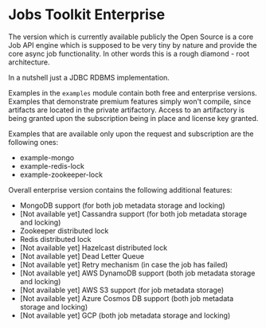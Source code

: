 # Jobs Toolkit Enterprise

The version which is currently available publicly the Open Source is a core Job API engine which is supposed to be very
tiny by nature and provide the core async job functionality. In other words this is a rough diamond - root architecture.

In a nutshell just a JDBC RDBMS implementation.

Examples in the `examples` module contain both free and enterprise versions. Examples that demonstrate premium features
simply won't compile, since artifacts are located in the private artifactory.
Access to an artifactory is being granted upon the subscription being in place and license key granted.

Examples that are available only upon the request and subscription are the following ones:

* example-mongo
* example-redis-lock
* example-zookeeper-lock

Overall enterprise version contains the following additional features:
* MongoDB support (for both job metadata storage and locking)
* [Not available yet] Cassandra support (for both job metadata storage and locking)
* Zookeeper distributed lock
* Redis distributed lock
* [Not available yet] Hazelcast distributed lock
* [Not available yet] Dead Letter Queue
* [Not available yet] Retry mechanism (in case the job has failed)
* [Not available yet] AWS DynamoDB support (both job metadata storage and locking)
* [Not available yet] AWS S3 support (for job metadata storage)
* [Not available yet] Azure Cosmos DB support (both job metadata storage and locking)
* [Not available yet] GCP (both job metadata storage and locking)